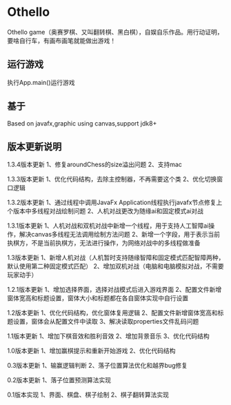 # Othello
Othello game（奥赛罗棋、又叫翻转棋、黑白棋），自娱自乐作品。用行动证明，要啥自行车，有画布画笔就能做出游戏！

## 运行游戏
执行App.main()运行游戏

## 基于
Based on javafx,graphic using canvas,support jdk8+

## 版本更新说明

1.3.4版本更新
1、修复aroundChess的size溢出问题
2、支持mac

1.3.3版本更新
1、优化代码结构，去除主控制器，不再需要这个类
2、优化切换窗口逻辑

1.3.2版本更新
1、通过线程中调用JavaFx Application线程执行javafx节点修复上个版本中多线程对战绘制问题
2、人机对战更改为随缘ai和固定模式ai对战

1.3.1版本更新
1、人机对战和双机对战中新增一个线程，用于支持人工智障ai操作，解决canvas多线程无法调用绘制方法问题
2、新增一个字段，用于表示当前执棋方，不是当前执棋方，无法进行操作，为网络对战中的多线程做准备

1.3版本更新
1、新增人机对战（人机暂时支持随缘智障和固定模式匹配智障两种，默认使用第二种固定模式匹配）
2、增加双机对战（电脑和电脑模拟对战，不需要玩家动手）

1.2.1版本更新
1、增加选择界面，选择对战模式后进入游戏界面
2、配置文件新增窗体宽高和标题设置，窗体大小和标题都在各自窗体实现中自行设置

1.2版本更新
1、优化代码结构，优化窗体复用逻辑
2、配置文件新增窗体宽高和标题设置，窗体会从配置文件中读取
3、解决读取properties文件乱码问题

1.1版本更新
1、增加下棋音效和胜利音效
2、增加背景音乐
3、优化代码结构

1.0版本更新
1、增加赢棋提示和重新开始游戏
2、优化代码结构

0.3版本更新
1、输赢逻辑判断
2、落子位置算法优化和越界bug修复

0.2版本更新
1、落子位置预测算法实现

0.1版本实现
1、界面、棋盘、棋子绘制
2、棋子翻转算法实现
